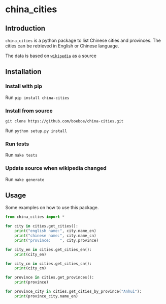 # china_cities

## Introduction

`china_cities` is a python package to list Chinese cities and provinces. The cities 
can be retrieved in English or Chinese language.

The data is based on [`wikipedia`](https://en.wikipedia.org/wiki/List_of_cities_in_China) as a source

## Installation

### Install with pip

Run `pip install china-cities`

### Install from source

`git clone https://github.com/boeboe/china-cities.git`

Run `python setup.py install`

### Run tests

Run `make tests`

### Update source when wikipedia changed

Run `make generate`

## Usage

Some examples on how to use this package.

```python
from china_cities import *

for city in cities.get_cities():
    print("english name:", city.name_en)
    print("chinese name:", city.name_cn)
    print("province:    ", city.province)

for city_en in cities.get_cities_en():
    print(city_en)

for city_cn in cities.get_cities_cn():
    print(city_cn)

for province in cities.get_provinces():
    print(province)

for province_city in cities.get_cities_by_province("Anhui"):
    print(province_city.name_en)

```
